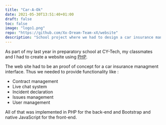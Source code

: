 ```yaml
---
title: "Car-A-Ok"
date: 2021-05-30T13:51:40+01:00
draft: false
toc: false
image: "logo1.png"
repo: "https://github.com/Xx-Dream-Team-xX/website"
description: "School project where we had to design a car insurance management interface, using PHP."
---
```


As part of my last year in preparatory school at CY-Tech, my classmates and I had to create a website using [PHP](https://www.php.net/).

The web site had to be an proof of concept for a car insurance managment interface. Thus we needed to provide functionality like :

- Contract management
- Live chat system
- Incident declaration
- Issues management
- User management

All of that was implemented in PHP for the back-end and Bootstrap and native JavaScript for the front-end.
